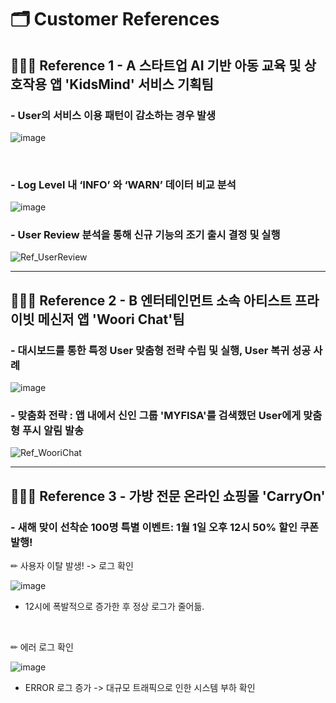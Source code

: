
# 🗂 Customer References

## 🕵🏻‍♂️ Reference 1 - A 스타트업 AI 기반 아동 교육 및 상호작용 앱 'KidsMind' 서비스 기획팀<br> 

### - User의 서비스 이용 패턴이 감소하는 경우 발생<br>

![image](https://github.com/user-attachments/assets/ce3b5fc1-f8be-4a0b-b58e-3b89ba411bc0)

<br>

### - Log Level 내 ‘INFO’ 와 ‘WARN’ 데이터 비교 분석

![image](https://github.com/user-attachments/assets/51edfacc-8627-44fc-aa37-4fcd8142e651)


### - User Review 분석을 통해 신규 기능의 조기 출시 결정 및 실행
![Ref_UserReview](https://github.com/user-attachments/assets/195ad9a4-30d2-4af8-ac6f-b6f8f16710a6)


---


## 🕵🏻‍♂️ Reference 2 - B 엔터테인먼트 소속 아티스트 프라이빗 메신저 앱 'Woori Chat'팀<br>

### - 대시보드를 통한 특정 User 맞춤형 전략 수립 및 실행, User 복귀 성공 사례
![image](https://github.com/user-attachments/assets/692cae81-f441-4709-9fc0-4e469047c154)

### - 맞춤화 전략 : 앱 내에서 신인 그룹 'MYFISA'를 검색했던 User에게 맞춤형 푸시 알림 발송
![Ref_WooriChat](https://github.com/user-attachments/assets/7a289a1d-472e-4144-8196-da6ada6e5170)


---


## 🕵🏻‍♂️ Reference 3 - 가방 전문 온라인 쇼핑몰 'CarryOn'<br>

### - 새해 맞이 선착순 100명 특별 이벤트: 1월 1일 오후 12시 50% 할인 쿠폰 발행!<br>

✏ 사용자 이탈 발생! -> 로그 확인

![image](https://github.com/user-attachments/assets/1f4a683a-622f-4541-9e40-fa70ee15ddd1)

- 12시에 폭발적으로 증가한 후 정상 로그가 줄어듦.

<br>

✏ 에러 로그 확인

![image](https://github.com/user-attachments/assets/774b8540-394f-4412-a8cf-78b2ec2fd6a4)

- ERROR 로그 증가 -> 대규모 트래픽으로 인한 시스템 부하 확인 
